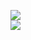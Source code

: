 [![](https://img.shields.io/badge/Made%20With-Github%20Spray-lightgrey.svg?style=for-the-badge&logo=github)](https://github.com/Annihil/github-spray#3485)  
[![](https://i.imgur.com/2DrTn0Z.gif)](https://github.com/Annihil/github-spray)